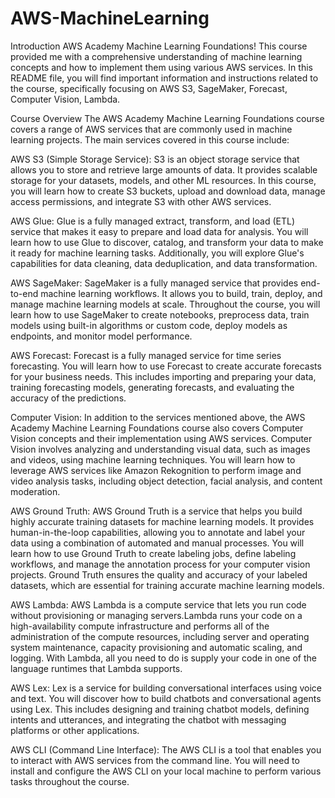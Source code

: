 # AWS-MachineLearning

Introduction
AWS Academy Machine Learning Foundations! This course provided me with a comprehensive understanding of machine learning concepts and how to implement them using various AWS services. In this README file, you will find important information and instructions related to the course, specifically focusing on AWS S3, SageMaker, Forecast, Computer Vision, Lambda.

Course Overview
The AWS Academy Machine Learning Foundations course covers a range of AWS services that are commonly used in machine learning projects. The main services covered in this course include:

AWS S3 (Simple Storage Service): S3 is an object storage service that allows you to store and retrieve large amounts of data. It provides scalable storage for your datasets, models, and other ML resources. In this course, you will learn how to create S3 buckets, upload and download data, manage access permissions, and integrate S3 with other AWS services.

AWS Glue: Glue is a fully managed extract, transform, and load (ETL) service that makes it easy to prepare and load data for analysis. You will learn how to use Glue to discover, catalog, and transform your data to make it ready for machine learning tasks. Additionally, you will explore Glue's capabilities for data cleaning, data deduplication, and data transformation.

AWS SageMaker: SageMaker is a fully managed service that provides end-to-end machine learning workflows. It allows you to build, train, deploy, and manage machine learning models at scale. Throughout the course, you will learn how to use SageMaker to create notebooks, preprocess data, train models using built-in algorithms or custom code, deploy models as endpoints, and monitor model performance.

AWS Forecast: Forecast is a fully managed service for time series forecasting. You will learn how to use Forecast to create accurate forecasts for your business needs. This includes importing and preparing your data, training forecasting models, generating forecasts, and evaluating the accuracy of the predictions.

Computer Vision: In addition to the services mentioned above, the AWS Academy Machine Learning Foundations course also covers Computer Vision concepts and their implementation using AWS services. Computer Vision involves analyzing and understanding visual data, such as images and videos, using machine learning techniques. You will learn how to leverage AWS services like Amazon Rekognition to perform image and video analysis tasks, including object detection, facial analysis, and content moderation.

AWS Ground Truth: AWS Ground Truth is a service that helps you build highly accurate training datasets for machine learning models. It provides human-in-the-loop capabilities, allowing you to annotate and label your data using a combination of automated and manual processes. You will learn how to use Ground Truth to create labeling jobs, define labeling workflows, and manage the annotation process for your computer vision projects. Ground Truth ensures the quality and accuracy of your labeled datasets, which are essential for training accurate machine learning models.

AWS Lambda: AWS Lambda is a compute service that lets you run code without provisioning or managing servers.Lambda runs your code on a high-availability compute infrastructure and performs all of the administration of the compute resources, including server and operating system maintenance, capacity provisioning and automatic scaling, and logging. With Lambda, all you need to do is supply your code in one of the language runtimes that Lambda supports.

AWS Lex: Lex is a service for building conversational interfaces using voice and text. You will discover how to build chatbots and conversational agents using Lex. This includes designing and training chatbot models, defining intents and utterances, and integrating the chatbot with messaging platforms or other applications.

AWS CLI (Command Line Interface): The AWS CLI is a tool that enables you to interact with AWS services from the command line. You will need to install and configure the AWS CLI on your local machine to perform various tasks throughout the course.

